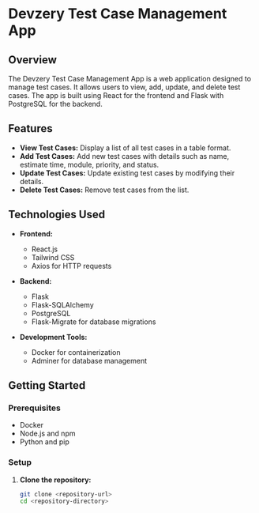 # Devzery Test Case Management App

## Overview

The Devzery Test Case Management App is a web application designed to manage test cases. It allows users to view, add, update, and delete test cases. The app is built using React for the frontend and Flask with PostgreSQL for the backend.

## Features

- **View Test Cases:** Display a list of all test cases in a table format.
- **Add Test Cases:** Add new test cases with details such as name, estimate time, module, priority, and status.
- **Update Test Cases:** Update existing test cases by modifying their details.
- **Delete Test Cases:** Remove test cases from the list.

## Technologies Used

- **Frontend:**
  - React.js
  - Tailwind CSS
  - Axios for HTTP requests

- **Backend:**
  - Flask
  - Flask-SQLAlchemy
  - PostgreSQL
  - Flask-Migrate for database migrations

- **Development Tools:**
  - Docker for containerization
  - Adminer for database management

## Getting Started

### Prerequisites

- Docker
- Node.js and npm
- Python and pip

### Setup

1. **Clone the repository:**

   ```bash
   git clone <repository-url>
   cd <repository-directory>
